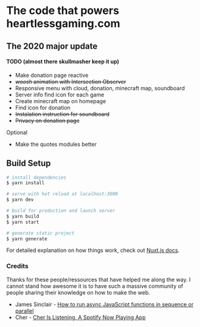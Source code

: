 # The code that powers heartlessgaming.com
## The 2020 major update
#### TODO (almost there skullmasher keep it up)
  - Make donation page reactive
  - ~~*woosh* animation with Intersection Observer~~
  - Responsive menu with cloud, donation, minecraft map, soundboard
  - Server info find icon for each game
  - Create minecraft map on homepage
  - Find icon for donation
  - ~~Instalation instruction for soundboard~~
  - ~~Privacy on donation page~~

  Optional
  - Make the quotes modules better

## Build Setup

```bash
# install dependencies
$ yarn install

# serve with hot reload at localhost:3000
$ yarn dev

# build for production and launch server
$ yarn build
$ yarn start

# generate static project
$ yarn generate
```

For detailed explanation on how things work, check out [Nuxt.js docs](https://nuxtjs.org).

### Credits

Thanks for these people/ressources that have helped me along the way. I cannot stand how awesome it is to have such a massive community of people sharing their knowledge on how to make the web.
  - James Sinclair - [How to run async JavaScript functions in sequence or parallel](https://jrsinclair.com/articles/2019/how-to-run-async-js-in-parallel-or-sequential/)
  - Cher - [Cher Is Listening, A Spotify Now Playing App](https://github.com/cherscarlett/cherislistening)
